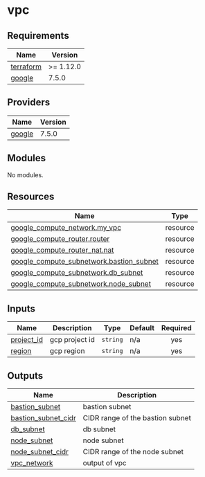 # vpc

<!-- BEGIN_TF_DOCS -->
## Requirements

| Name | Version |
|------|---------|
| <a name="requirement_terraform"></a> [terraform](#requirement\_terraform) | >= 1.12.0 |
| <a name="requirement_google"></a> [google](#requirement\_google) | 7.5.0 |

## Providers

| Name | Version |
|------|---------|
| <a name="provider_google"></a> [google](#provider\_google) | 7.5.0 |

## Modules

No modules.

## Resources

| Name | Type |
|------|------|
| [google_compute_network.my_vpc](https://registry.terraform.io/providers/hashicorp/google/7.5.0/docs/resources/compute_network) | resource |
| [google_compute_router.router](https://registry.terraform.io/providers/hashicorp/google/7.5.0/docs/resources/compute_router) | resource |
| [google_compute_router_nat.nat](https://registry.terraform.io/providers/hashicorp/google/7.5.0/docs/resources/compute_router_nat) | resource |
| [google_compute_subnetwork.bastion_subnet](https://registry.terraform.io/providers/hashicorp/google/7.5.0/docs/resources/compute_subnetwork) | resource |
| [google_compute_subnetwork.db_subnet](https://registry.terraform.io/providers/hashicorp/google/7.5.0/docs/resources/compute_subnetwork) | resource |
| [google_compute_subnetwork.node_subnet](https://registry.terraform.io/providers/hashicorp/google/7.5.0/docs/resources/compute_subnetwork) | resource |

## Inputs

| Name | Description | Type | Default | Required |
|------|-------------|------|---------|:--------:|
| <a name="input_project_id"></a> [project\_id](#input\_project\_id) | gcp project id | `string` | n/a | yes |
| <a name="input_region"></a> [region](#input\_region) | gcp region | `string` | n/a | yes |

## Outputs

| Name | Description |
|------|-------------|
| <a name="output_bastion_subnet"></a> [bastion\_subnet](#output\_bastion\_subnet) | bastion subnet |
| <a name="output_bastion_subnet_cidr"></a> [bastion\_subnet\_cidr](#output\_bastion\_subnet\_cidr) | CIDR range of the bastion subnet |
| <a name="output_db_subnet"></a> [db\_subnet](#output\_db\_subnet) | db subnet |
| <a name="output_node_subnet"></a> [node\_subnet](#output\_node\_subnet) | node subnet |
| <a name="output_node_subnet_cidr"></a> [node\_subnet\_cidr](#output\_node\_subnet\_cidr) | CIDR range of the node subnet |
| <a name="output_vpc_network"></a> [vpc\_network](#output\_vpc\_network) | output of vpc |
<!-- END_TF_DOCS -->
